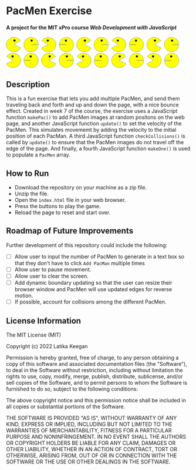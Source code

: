 # PacMen Exercise

#### A project for the MIT xPro course *Web Development with JavaScript*

<img src="https://github.com/lkmitx/pacmen-exercise/blob/main/images/PacMan1.png" width="40" height="40">&nbsp;&nbsp;<img src="https://github.com/lkmitx/pacmen-exercise/blob/main/images/PacMan2.png" width="40" height="40">&nbsp;&nbsp;<img src="https://github.com/lkmitx/pacmen-exercise/blob/main/images/PacMan3.png" width="40" height="40">&nbsp;&nbsp;<img src="https://github.com/lkmitx/pacmen-exercise/blob/main/images/PacMan4.png" width="40" height="40">&nbsp;&nbsp;<img src="https://github.com/lkmitx/pacmen-exercise/blob/main/images/PacMan1.png" width="40" height="40">&nbsp;&nbsp;<img src="https://github.com/lkmitx/pacmen-exercise/blob/main/images/PacMan2.png" width="40" height="40">&nbsp;&nbsp;<img src="https://github.com/lkmitx/pacmen-exercise/blob/main/images/PacMan3.png" width="40" height="40">&nbsp;&nbsp;<img src="https://github.com/lkmitx/pacmen-exercise/blob/main/images/PacMan4.png" width="40" height="40">&nbsp;&nbsp;<img src="https://github.com/lkmitx/pacmen-exercise/blob/main/images/PacMan1.png" width="40" height="40">&nbsp;&nbsp;<img src="https://github.com/lkmitx/pacmen-exercise/blob/main/images/PacMan2.png" width="40" height="40">&nbsp;&nbsp;<img src="https://github.com/lkmitx/pacmen-exercise/blob/main/images/PacMan3.png" width="40" height="40">&nbsp;&nbsp;<img src="https://github.com/lkmitx/pacmen-exercise/blob/main/images/PacMan4.png" width="40" height="40">&nbsp;&nbsp;<img src="https://github.com/lkmitx/pacmen-exercise/blob/main/images/PacMan1.png" width="40" height="40">&nbsp;&nbsp;<img src="https://github.com/lkmitx/pacmen-exercise/blob/main/images/PacMan2.png" width="40" height="40">&nbsp;&nbsp;<img src="https://github.com/lkmitx/pacmen-exercise/blob/main/images/PacMan3.png" width="40" height="40">&nbsp;&nbsp;<img src="https://github.com/lkmitx/pacmen-exercise/blob/main/images/PacMan4.png" width="40" height="40">&nbsp;&nbsp;<img src="https://github.com/lkmitx/pacmen-exercise/blob/main/images/PacMan1.png" width="40" height="40">&nbsp;&nbsp;<img src="https://github.com/lkmitx/pacmen-exercise/blob/main/images/PacMan2.png" width="40" height="40">&nbsp;&nbsp;<img src="https://github.com/lkmitx/pacmen-exercise/blob/main/images/PacMan3.png" width="40" height="40">&nbsp;&nbsp;<img src="https://github.com/lkmitx/pacmen-exercise/blob/main/images/PacMan4.png" width="40" height="40">

## Description

This is a fun exercise that lets you add multiple PacMen, and send them traveling back and forth and up and down the page, with a nice bounce effect. Created in week 7 of the course, the exercise uses a JavaScript function `makePac()` to add PacMen images at random positons on the web page, and another JavaScript function `update()` to set the velocity of the PacMen. This simulates movememt by adding the velocity to the initial position of each PacMan. A third JavaScript function `checkCollisions()` is called by `update()` to ensure that the PacMen images do not travel off the edge of the page. And finally, a fourth JavaScript function `makeOne()` is used to populate a `PacMen` array.

## How to Run

- Download the repository on your machine as a zip file.
- Unzip the file.
- Open the `index.html` file in your web browser.
- Press the buttons to play the game.
- Reload the page to reset and start over.

## Roadmap of Future Improvements

Further development of this repository could include the following:

- [ ] Allow user to input the number of PacMen to generate in a text box so that they don't have to click `Add PacMan` multiple times
- [ ] Allow user to pause movement.
- [ ] Allow user to clear the screen.
- [ ] Add dynamic boundary updating so that the user can resize their browser window and PacMen will use updated edges for reverse motion.
- [ ] If possible, account for collisions among the different PacMen.

## License Information

The MIT License (MIT)

Copyright (c) 2022 Latika Keegan

Permission is hereby granted, free of charge, to any person obtaining a copy of this software and associated documentation files (the "Software"), to deal in the Software without restriction, including without limitation the rights to use, copy, modify, merge, publish, distribute, sublicense, and/or sell copies of the Software, and to permit persons to whom the Software is furnished to do so, subject to the following conditions:

The above copyright notice and this permission notice shall be included in all copies or substantial portions of the Software.

THE SOFTWARE IS PROVIDED "AS IS", WITHOUT WARRANTY OF ANY KIND, EXPRESS OR IMPLIED, INCLUDING BUT NOT LIMITED TO THE WARRANTIES OF MERCHANTABILITY, FITNESS FOR A PARTICULAR PURPOSE AND NONINFRINGEMENT. IN NO EVENT SHALL THE AUTHORS OR COPYRIGHT HOLDERS BE LIABLE FOR ANY CLAIM, DAMAGES OR OTHER LIABILITY, WHETHER IN AN ACTION OF CONTRACT, TORT OR OTHERWISE, ARISING FROM, OUT OF OR IN CONNECTION WITH THE SOFTWARE OR THE USE OR OTHER DEALINGS IN THE SOFTWARE.

